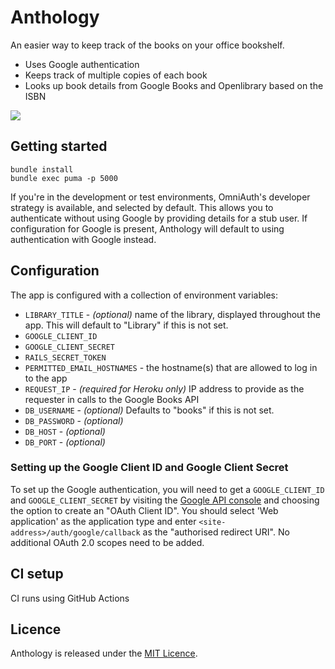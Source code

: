 # Anthology

An easier way to keep track of the books on your office bookshelf.

* Uses Google authentication
* Keeps track of multiple copies of each book
* Looks up book details from Google Books and Openlibrary based on the ISBN

![](http://jordanhatch.github.com/anthology/img/screenshot.png)

## Getting started

    bundle install
    bundle exec puma -p 5000

If you're in the development or test environments, OmniAuth's developer strategy is available, and selected by default. This allows you to authenticate without using Google by providing details for a stub user. If configuration for Google is present, Anthology will default to using authentication with Google instead.

## Configuration

The app is configured with a collection of environment variables:

* `LIBRARY_TITLE` - _(optional)_ name of the library, displayed throughout the app. This will default to "Library" if
this is not set.
* `GOOGLE_CLIENT_ID`
* `GOOGLE_CLIENT_SECRET`
* `RAILS_SECRET_TOKEN`
* `PERMITTED_EMAIL_HOSTNAMES` - the hostname(s) that are allowed to log in to the app
* `REQUEST_IP` - _(required for Heroku only)_ IP address to provide as the requester in calls to the Google Books API
* `DB_USERNAME` - _(optional)_ Defaults to "books" if this is not set.
* `DB_PASSWORD` - _(optional)_
* `DB_HOST` - _(optional)_
* `DB_PORT` - _(optional)_

### Setting up the Google Client ID and Google Client Secret
To set up the Google authentication, you will need to get a `GOOGLE_CLIENT_ID` and `GOOGLE_CLIENT_SECRET` by visiting the [Google API console](https://code.google.com/apis/console/)
and choosing the option to create an "OAuth Client ID". You should select 'Web application' as the application type and enter `<site-address>/auth/google/callback` as the "authorised
redirect URI". No additional OAuth 2.0 scopes need to be added.

## CI setup

CI runs using GitHub Actions

## Licence

Anthology is released under the [MIT Licence](http://www.opensource.org/licenses/MIT).
